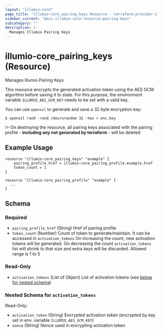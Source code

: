```yaml
---
layout: "illumio-core"
page_title: "illumio-core_pairing_keys Resource - terraform-provider-illumio-core"
sidebar_current: "docs-illumio-core-resource-pairing-keys"
subcategory: ""
description: |-
  Manages Illumio Pairing Keys
---
```



# illumio-core_pairing_keys (Resource)

Manages Illumio Pairing Keys

This resource encrypts the generated activation token using the AES GCM algorithm before saving it to state. For this purpose, the environment variable `ILLUMIO_AES_GCM_KEY` needs to be set with a valid key.  

You can use `openssl` to generate and save a 32 byte encryption key:  

```
$ openssl rand -rand /dev/urandom 32 -hex > enc.key
```

!> On destroying the resource, all pairing keys associated with the pairing profile - **including any not generated by terraform** - will be deleted

Example Usage
------------

```hcl
resource "illumio-core_pairing_keys" "example" {
    pairing_profile_href = illumio-core_pairing_profile.example.href
    token_count = 1
}

resource "illumio-core_pairing_profile" "example" {
  ...
}
```

## Schema

### Required

- `pairing_profile_href` (String) Href of pairing profile
- `token_count` (Number) Count of token to generate/maintain. It can be accessed in `activation_tokens` On increasing the count, new activation tokens will be generated. On decreasing the count `activation_tokens` list will shrink to that size and extra keys will be discarded. Allowed range is 1 to 5

### Read-Only

- `activation_tokens` (List of Object) List of activation tokens (see [below for nested schema](#nestedatt--activation_tokens))

<a id="nestedatt--activation_tokens"></a>
### Nested Schema for `activation_tokens`

Read-Only:

- `activation_token` (String) Encrypted activation token (encrypted by key set in env. variable `ILLUMIO_AES_GCM_KEY`)
- `nonce` (String) Nonce used in encrypting activation token
